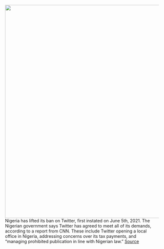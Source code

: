 <img src='https://cdn.vox-cdn.com/thumbor/KcA-W0XnGsm8BKwczYTrG94RHDs=/0x0:2040x1360/1200x800/filters:focal(857x517:1183x843)/cdn.vox-cdn.com/uploads/chorus_image/image/70382414/acastro_200715_1777_twitter_0003.0.0.jpg' width='700px' /><br/>
Nigeria has lifted its ban on Twitter, first instated on June 5th, 2021. The Nigerian government says Twitter has agreed to meet all of its demands, according to a report from CNN. These include Twitter opening a local office in Nigeria, addressing concerns over its tax payments, and “managing prohibited publication in line with Nigerian law.”
<a href='https://www.theverge.com/2022/1/13/22881580/nigeria-twitter-ban-agreed-government-demands-local-office-tax'> Source <a/>